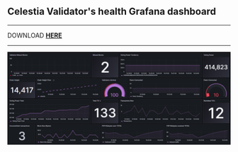 ## Celestia Validator's health Grafana dashboard
* * *

DOWNLOAD **[HERE](https://github.com/AlexToTheMoon/AM-Solutions/blob/main/files/celestia-dash/celestia-dash.json)**
* * *

![](https://github.com/AlexToTheMoon/AM-Solutions/blob/main/files/celestia-dash/celestia-dash.png)
